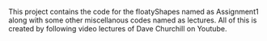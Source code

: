 This project contains the code for the floatyShapes named as Assignment1 along with some other miscellanous codes named as lectures.
All of this is created by following video lectures of Dave Churchill on Youtube.
